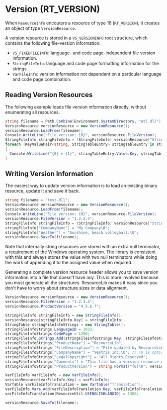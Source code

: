 Version (RT_VERSION)
====================

When `ResourceInfo` encouters a resource of type 16 (`RT_VERSION`), it creates an object of type `VersionResource`.

A version resource is stored in a `VS_VERSIONINFO` root structure, which contains the following file-version information. 

* `VS_FIXEDFILEINFO`: language- and code page-independent file version information. 
* `StringFileInfo`: language and code page formatting information for the strings. 
* `VarFileInfo`: version information not dependent on a particular language and code page combination. 

Reading Version Resources
-------------------------

The following example loads file version information directly, without enumerating all resources. 

``` csharp
string filename = Path.Combine(Environment.SystemDirectory, "atl.dll");
VersionResource versionResource = new VersionResource();
versionResource.LoadFrom(filename);
Console.WriteLine("File version: {0}", versionResource.FileVersion);
StringFileInfo stringFileInfo = (StringFileInfo) versionResource["StringFileInfo"];
foreach (KeyValuePair<string, StringTableEntry> stringTableEntry in stringFileInfo.Default.Strings)
{
  Console.WriteLine("{0} = {1}", stringTableEntry.Value.Key, stringTableEntry.Value.StringValue);
}
```

Writing Version Information
---------------------------

The easiest way to update version information is to load an existing binary resource, update it and save it back. 

``` csharp
string filename = "test.dll";
VersionResource versionResource = new VersionResource();
versionResource.LoadFrom(filename);
Console.WriteLine("File version: {0}", versionResource.FileVersion);
versionResource.FileVersion = "1.2.3.4";
StringFileInfo stringFileInfo = (StringFileInfo) versionResource["StringFileInfo"];
stringFileInfo["CompanyName"] = "My Company\0";
stringFileInfo["Weather"] = "Sunshine, beach volleyball.\0"; 
versionResource.SaveTo(filename);
```

Note that internally string resources are stored with an extra null terminator, a requirement of the Windows operating system. The library is consistent with this and always stores the value with two null terminators while doing the work of appending it to the assigned value when required.

Generating a complete version resource header allows you to save version information into a file that doesn't have any. This is more involved because you must generate all the structures. ResourceLib makes it easy since you don't have to worry about structure sizes or data alignment.

``` csharp
VersionResource versionResource = new VersionResource();
versionResource.FileVersion = "1.2.3.4";
versionResource.ProductVersion = "4.5.6.7";

StringFileInfo stringFileInfo = new StringFileInfo();
versionResource[stringFileInfo.Key] = stringFileInfo;
StringTable stringFileInfoStrings = new StringTable();
stringFileInfoStrings.LanguageID = 1033;
stringFileInfoStrings.CodePage = 1200;
stringFileInfo.Strings.Add(stringFileInfoStrings.Key, stringFileInfoStrings);
stringFileInfoStrings["ProductName"] = "ResourceLib";
stringFileInfoStrings["FileDescription"] = "File updated by ResourceLib";
stringFileInfoStrings["CompanyName"] = "Vestris Inc.\0"; // \0 is optional, ResourceLib will append it
stringFileInfoStrings["LegalCopyright"] = "All Rights Reserved";
stringFileInfoStrings["Comments"] = "This file has a version resource updated by ResourceLib";
stringFileInfoStrings["ProductVersion"] = string.Format("{0}\0", versionResource.ProductVersion);

VarFileInfo varFileInfo = new VarFileInfo();
versionResource[varFileInfo.Key] = varFileInfo;
VarTable varFileInfoTranslation = new VarTable("Translation");
varFileInfo.Vars.Add(varFileInfoTranslation.Key, varFileInfoTranslation);
varFileInfoTranslation[ResourceUtil.USENGLISHLANGID] = 1300;

versionResource.SaveTo(filename);
```
